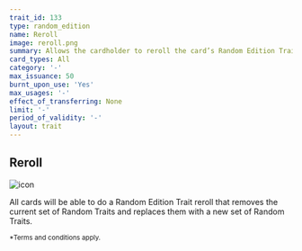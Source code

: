 ```yaml
---
trait_id: 133
type: random_edition
name: Reroll
image: reroll.png
summary: Allows the cardholder to reroll the card’s Random Edition Traits.
card_types: All
category: '-'
max_issuance: 50
burnt_upon_use: 'Yes'
max_usages: '-'
effect_of_transferring: None
limit: '-'
period_of_validity: '-'
layout: trait
---
```


## Reroll

![icon](/assets/images/trait-icons/{{page.image}})

All cards will be able to do a Random Edition Trait reroll that removes the current set of Random Traits and replaces them with a new set of Random Traits.

<small>*Terms and conditions apply.</small>

